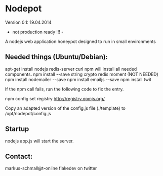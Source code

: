 Nodepot
=======

Version 0.1: 19.04.2014

- not production ready !!! -

A nodejs web application honeypot designed to run in small environments

Needed things (Ubuntu/Debian):
------------------------------

apt-get install nodejs redis-server curl npm will install all needed components.
npm install --save string crypto redis moment
(NOT NEEDED) npm install nodemailer --save
npm install emailjs --save
npm install twit

If the npm call fails, run the following code to fix the entry.

npm config set registry http://registry.npmjs.org/

Copy an adapted version of the config.js file (./template) to /opt/nodepot/config.js


Startup
-------

nodejs app.js will start the server.


Contact:
--------

markus-schmall@t-online
flakedev on twitter







